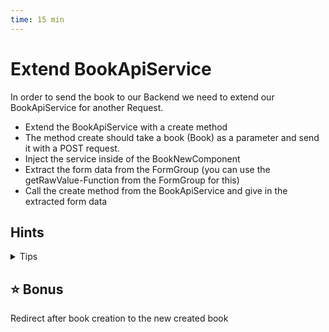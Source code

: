 ```yaml
---
time: 15 min
---
```


# Extend BookApiService

In order to send the book to our Backend we need to extend our BookApiService for another Request.

- Extend the BookApiService with a create method
- The method create should take a book (Book) as a parameter and send it with a POST request.
- Inject the service inside of the BookNewComponent
- Extract the form data from the FormGroup (you can use the getRawValue-Function from the FormGroup for this)
- Call the create method from the BookApiService and give in the extracted form data

## Hints

<details>
<summary>Tips</summary>

```ts
// book-api.service.ts
create(book: Book): Observable<Book> {
  return this.http.post<Book>('http://localhost:4730/books', book)
}
```

```ts
// book-new.component.ts
private bookApiService = inject(BookApiService)
...
submit() {
  this.bookApiService.create(this.form.getRawValue() as Book).subscribe()
}
```

</details>

## ⭐️ Bonus
Redirect after book creation to the new created book